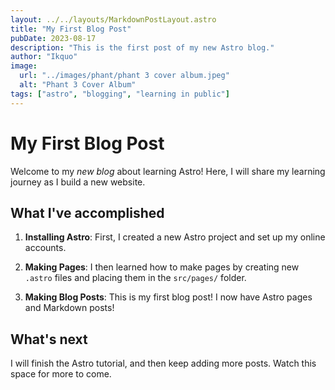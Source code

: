 ```yaml
---
layout: ../../layouts/MarkdownPostLayout.astro
title: "My First Blog Post"
pubDate: 2023-08-17
description: "This is the first post of my new Astro blog."
author: "Ikquo"
image:
  url: "../images/phant/phant 3 cover album.jpeg"
  alt: "Phant 3 Cover Album"
tags: ["astro", "blogging", "learning in public"]
---
```

# My First Blog Post

Welcome to my _new blog_ about learning Astro! Here, I will share my learning journey as I build a new website.

## What I've accomplished

1. **Installing Astro**: First, I created a new Astro project and set up my online accounts.

2. **Making Pages**: I then learned how to make pages by creating new `.astro` files and placing them in the `src/pages/` folder.

3. **Making Blog Posts**: This is my first blog post! I now have Astro pages and Markdown posts!

## What's next

I will finish the Astro tutorial, and then keep adding more posts. Watch this space for more to come.
